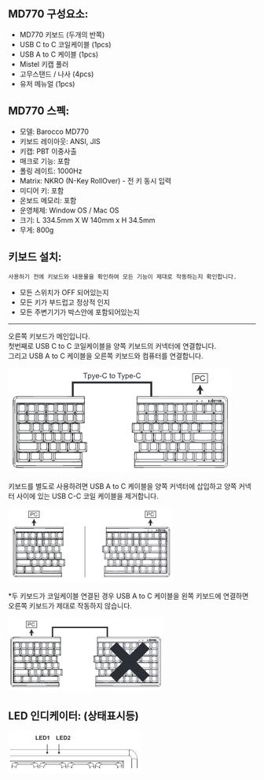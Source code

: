 ## MD770 구성요소:

- MD770 키보드 (두개의 반쪽)
- USB C to C 코일케이블 (1pcs)
- USB A to C 케이블 (1pcs)
- Mistel 키캡 풀러
- 고무스탠드 / 나사 (4pcs)
- 유저 메뉴얼 (1pcs)

## MD770 스펙:

- 모델: Barocco MD770
- 키보드 레이아웃: ANSI, JIS
- 키캡: PBT 이중사출
- 매크로 기능: 포함
- 폴링 레이트: 1000Hz
- Matrix: NKRO (N-Key RollOver) - 전 키 동시 입력
- 미디어 키: 포함
- 온보드 메모리: 포함
- 운영체제: Window OS / Mac OS
- 크기: L 334.5mm X W 140mm x H 34.5mm
- 무게: 800g

## 키보드 설치:

    사용하기 전에 키보드와 내용물을 확인하여 모든 기능이 제대로 작동하는지 확인합니다.
- 모든 스위치가 OFF 되어있는지
- 모든 키가 부드럽고 정상적 인지
- 모든 주변기기가 박스안에 포함되어있는지

---

오른쪽 키보드가 메인입니다.<br>
첫번째로 USB C to C 코일케이블을 양쪽 키보드의 커넥터에 연결합니다.<br>
그리고 USB A to C 케이블을 오른쪽 키보드와 컴퓨터를 연결합니다.

![alt text](img/1.png)

키보드를 별도로 사용하려면 USB A to C 케이블을 양쪽 커넥터에 삽입하고 양쪽 커넥터 사이에 있는 USB C-C 코일 케이블을 제거합니다.

![alt text](img/2.png)

 
\*두 키보드가 코일케이블 연결된 경우 USB A to C  케이블을 왼쪽 키보드에 연결하면 오른쪽 키보드가 제대로 작동하지 않습니다.

![alt text](img/3.png)

## LED 인디케이터: (상태표시등)

![alt text](img/4.png)